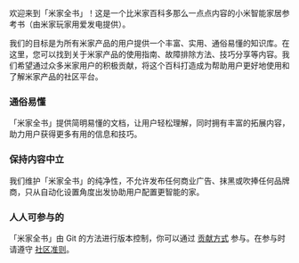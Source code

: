 欢迎来到「米家全书」！这是一个比米家百科多那么一点点内容的小米智能家居参考书（由米家玩家用爱发电提供）。

我们的目标是为所有米家产品的用户提供一个丰富、实用、通俗易懂的知识库。在这里，您可以找到关于米家产品的使用指南、故障排除方法、技巧分享等内容。我们希望通过众多米家用户的积极贡献，将这个百科打造成为帮助用户更好地使用和了解米家产品的社区平台。

### 通俗易懂
「米家全书」提供简明易懂的文档，让用户轻松理解，同时拥有丰富的拓展内容，助力用户获得更多有用的信息和技巧。

### 保持内容中立
我们维护「米家全书」的纯净性，不允许发布任何商业广告、抹黑或吹捧任何品牌商，只从自动化设置角度出发协助用户配置更智能的家。

### 人人可参与的
「米家全书」由 Git 的方法进行版本控制，你可以通过 [贡献方式](https://miot.wiki/blog/contributing) 参与。在参与时请遵守 [社区准则](https://miot.wiki/blog/rules)。
